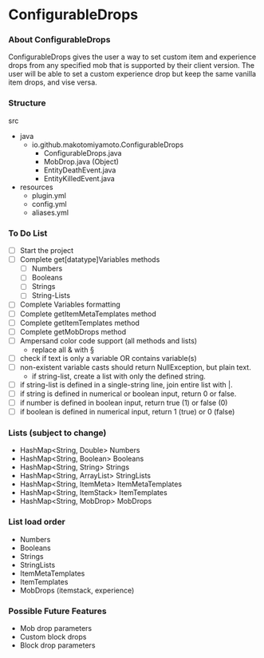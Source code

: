 # ConfigurableDrops

### About ConfigurableDrops

ConfigurableDrops gives the user a way to set custom item and experience drops from any specified mob that is supported by their client version. The user will be able to set a custom experience drop but keep the same vanilla item drops, and vise versa.

### Structure

src
- java
  - io.github.makotomiyamoto.ConfigurableDrops
    - ConfigurableDrops.java
    - MobDrop.java (Object)
    - EntityDeathEvent.java
    - EntityKilledEvent.java
- resources
  - plugin.yml
  - config.yml
  - aliases.yml
  
### To Do List

- [ ] Start the project
- [ ] Complete get[datatype]Variables methods
  - [ ] Numbers
  - [ ] Booleans
  - [ ] Strings
  - [ ] String-Lists
- [ ] Complete Variables formatting
- [ ] Complete getItemMetaTemplates method
- [ ] Complete getItemTemplates method
- [ ] Complete getMobDrops method
- [ ] Ampersand color code support (all methods and lists)
  - replace all & with §
- [ ] check if text is only a variable OR contains variable(s)
- [ ] non-existent variable casts should return NullException, but plain text.
  - if string-list, create a list with only the defined string.
- [ ] if string-list is defined in a single-string line, join entire list with |.
- [ ] if string is defined in numerical or boolean input, return 0 or false.
- [ ] if number is defined in boolean input, return true (1) or false (0)
- [ ] if boolean is defined in numerical input, return 1 (true) or 0 (false)

### Lists (subject to change)

- HashMap<String, Double> Numbers
- HashMap<String, Boolean> Booleans
- HashMap<String, String> Strings
- HashMap<String, ArrayList<String>> StringLists
- HashMap<String, ItemMeta> ItemMetaTemplates
- HashMap<String, ItemStack> ItemTemplates
- HashMap<String, MobDrop> MobDrops

### List load order

- Numbers
- Booleans
- Strings
- StringLists
- ItemMetaTemplates
- ItemTemplates
- MobDrops (itemstack, experience)

### Possible Future Features

- Mob drop parameters
- Custom block drops
- Block drop parameters
